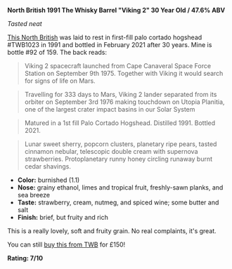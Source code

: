 **North British 1991 The Whisky Barrel "Viking 2" 30 Year Old / 47.6% ABV**

*Tasted neat*

[This North British](https://www.whiskybase.com/whiskies/whisky/199935/north-british-1991-twb) was laid to rest in first-fill palo cortado hogshead #TWB1023 in 1991 and bottled in February 2021 after 30 years.  Mine is bottle #92 of 159.  The back reads:

> Viking 2 spacecraft launched from Cape Canaveral Space Force Station on September 9th 1975. Together with Viking it would search for signs of life on Mars.

> Travelling for 333 days to Mars, Viking 2 lander separated from its orbiter on September 3rd 1976 making touchdown on Utopia Planitia, one of the largest crater impact basins in our Solar System

> Matured in a 1st fill Palo Cortado Hogshead. Distilled 1991. Bottled 2021.

> Lunar sweet sherry, popcorn clusters, planetary ripe pears, tasted cinnamon nebular, telescopic double cream with supernova strawberries. Protoplanetary runny honey circling runaway burnt cedar shavings.

* **Color:** burnished (1.1)
* **Nose:** grainy ethanol, limes and tropical fruit, freshly-sawn planks, and sea breeze 
* **Taste:** strawberry, cream, nutmeg, and spiced wine; some butter and salt
* **Finish:** brief, but fruity and rich

This is a really lovely, soft and fruity grain.  No real complaints, it's great.

You can still [buy this from TWB](https://www.thewhiskybarrel.com/north-british-30-year-old-1991-viking-2) for £150!

**Rating: 7/10**